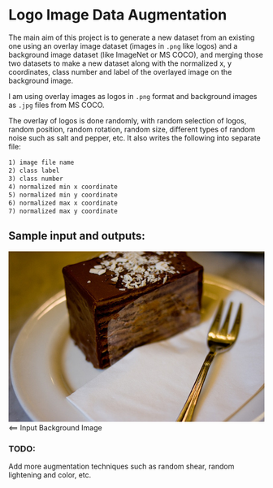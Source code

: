 # Logo Image Data Augmentation

The main aim of this project is to generate a new dataset from an existing one using an overlay image dataset (images in ```.png``` like logos) and a background image dataset (like ImageNet or MS COCO), and merging those two datasets to make a new dataset along with the normalized x, y coordinates, class number and label of the overlayed image on the background image.

I am using overlay images as logos in ```.png``` format and background images as ```.jpg``` files from MS COCO.

The overlay of logos is done randomly, with random selection of logos, random position, random rotation, random size, different types of random noise such as salt and pepper, etc. It also writes the following into separate file:
```
1) image file name
2) class label
3) class number
4) normalized min x coordinate
5) normalized min y coordinate
6) normalized max x coordinate
7) normalized max y coordinate
```

## Sample input and outputs:

![Input Background Image](Readme_Images/000000000092.jpg "<== Input Background Image")<== Input Background Image

### TODO:
Add more augmentation techniques such as random shear, random lightening and color, etc.
